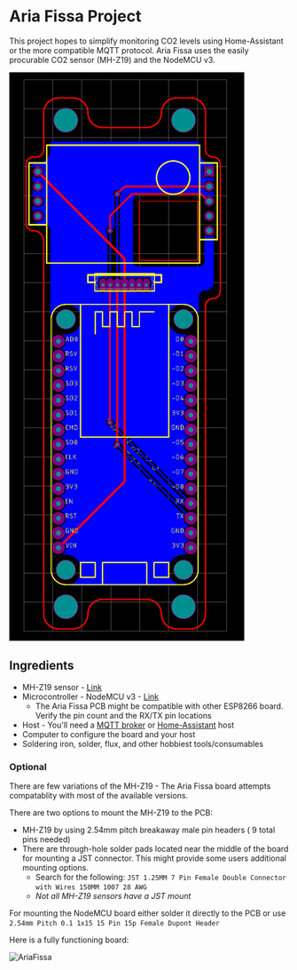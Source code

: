 
# Aria Fissa Project
This project hopes to simplify monitoring CO2 levels using Home-Assistant or the more compatible MQTT protocol. 
Aria Fissa uses the easily procurable CO2 sensor (MH-Z19) and the NodeMCU v3.


![AriaFissaPCB](Aria-Fissa-pcb/Aria-Fissa-pcb-small.png)



## Ingredients

 - MH-Z19 sensor - [Link](https://esphome.io/components/sensor/mhz19.html)
 -  Microcontroller - NodeMCU v3 - [Link](https://docs.zerynth.com/latest/official/board.zerynth.nodemcu3/docs/index.html) 
	- The Aria Fissa PCB might be compatible with other ESP8266  board. Verify the pin count and the RX/TX pin locations 
- Host - You'll need a [MQTT broker](https://en.wikipedia.org/wiki/MQTT#MQTT_broker) or [Home-Assistant](https://www.home-assistant.io/getting-started/) host 
- Computer to configure the board and your host 
- Soldering iron, solder, flux, and other hobbiest tools/consumables


### Optional 
There are few variations of the MH-Z19 - The Aria Fissa board attempts compatablity with most of the available versions. 

There are two options to mount the MH-Z19 to the PCB: 
 -  MH-Z19 by using 2.54mm pitch breakaway male pin headers ( 9 total pins needed) 
 -  There are through-hole solder pads located near the middle of the board for mounting a JST connector. This might provide some users additional mounting options. 
	 - Search for the following: `JST 1.25MM 7 Pin Female Double Connector with Wires 150MM 1007 28 AWG`
	 - *Not all MH-Z19 sensors have a JST mount*

 For mounting the NodeMCU board either solder it directly to the PCB or use `2.54mm Pitch 0.1 1x15 15 Pin 15p Female Dupont Header`
 
 Here is a fully functioning board: 
 
![AriaFissa](demo/board.gif)
